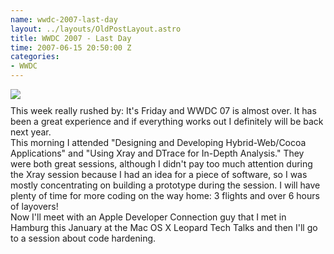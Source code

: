 ```yaml
--- 
name: wwdc-2007-last-day
layout: ../layouts/OldPostLayout.astro
title: WWDC 2007 - Last Day
time: 2007-06-15 20:50:00 Z
categories: 
- WWDC
---
```

<img style="display:block; margin:0px auto 10px; text-align:center;cursor:pointer; cursor:hand;" src="http://3.bp.blogspot.com/_-dK4R3d1lbc/RwyKkGykkvI/AAAAAAAAAcs/wt_7vDmz6RY/s400/wwdc-4thstreet.jpg" border="0"/>
This week really rushed by: It's Friday and WWDC 07 is almost over. It has been a great experience and if everything works out I definitely will be back next year.<br />This morning I attended "Designing and Developing Hybrid-Web/Cocoa Applications" and "Using Xray and DTrace for In-Depth Analysis." They were both great sessions, although I didn't pay too much attention during the Xray session because I had an idea for a piece of software, so I was mostly concentrating on building a prototype during the session. I will have plenty of time for more coding on the way home: 3 flights and over 6 hours of layovers!<br />Now I'll meet with an Apple Developer Connection guy that I met in Hamburg this January at the Mac OS X Leopard Tech Talks and then I'll go to a session about code hardening.
